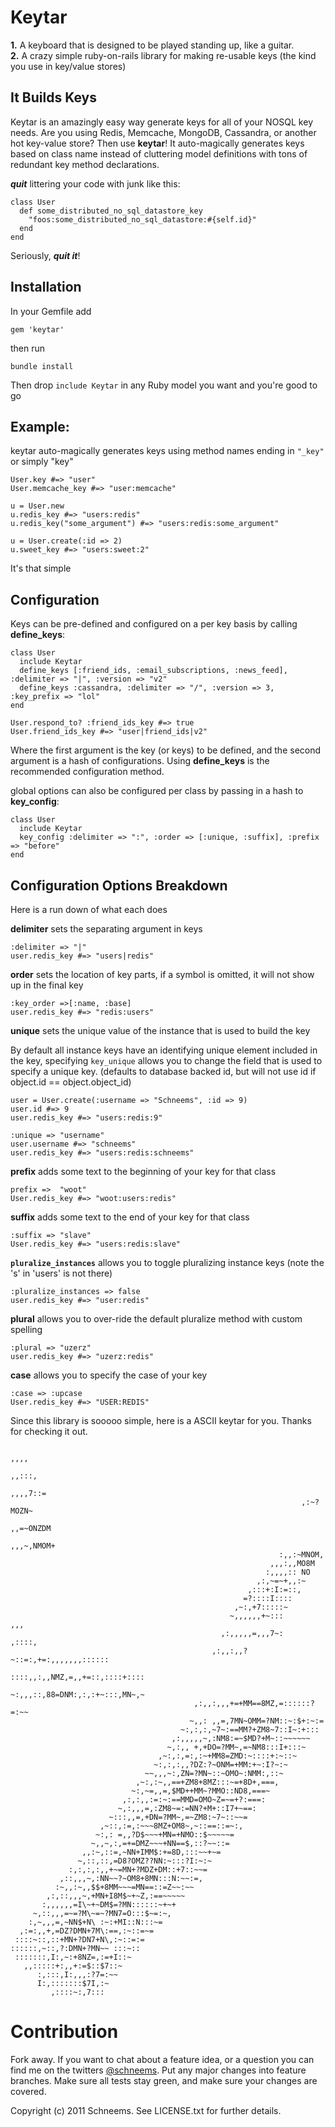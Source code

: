Keytar
======

**1.** A keyboard that is designed to be played standing up, like a guitar.  
**2.** A crazy simple ruby-on-rails library for making re-usable keys (the kind you use in key/value stores)

It Builds Keys
----------

Keytar is an amazingly easy way generate keys for all of your NOSQL key needs. Are you using Redis, Memcache, MongoDB, Cassandra, or another hot key-value store? Then use **keytar**! It auto-magically generates keys based on class name instead of cluttering model definitions with tons of redundant key method declarations. 

___quit___ littering your code with junk like this:

    class User
      def some_distributed_no_sql_datastore_key
        "foos:some_distributed_no_sql_datastore:#{self.id}"
      end
    end

Seriously, ___quit it___!


Installation
------------
In your Gemfile add

    gem 'keytar'

then run

    bundle install

Then drop `include Keytar` in any Ruby model you want and you're good to go


Example: 
--------
keytar auto-magically generates keys using method names ending in `"_key"` or simply "key"

    User.key #=> "user"
    User.memcache_key #=> "user:memcache"
    
    u = User.new
    u.redis_key #=> "users:redis"
    u.redis_key("some_argument") #=> "users:redis:some_argument"
    
    u = User.create(:id => 2)
    u.sweet_key #=> "users:sweet:2"
    


It's that simple

Configuration
-------------
Keys can be pre-defined and configured on a per key basis by calling **define\_keys**:

    class User
      include Keytar
      define_keys [:friend_ids, :email_subscriptions, :news_feed], :delimiter => "|", :version => "v2"
      define_keys :cassandra, :delimiter => "/", :version => 3, :key_prefix => "lol"
    end

    User.respond_to? :friend_ids_key #=> true
    User.friend_ids_key #=> "user|friend_ids|v2"

Where the first argument is the key (or keys) to be defined, and the second argument is a hash of configurations. Using **define\_keys** is the recommended configuration method. 


global options can also be configured per class by passing in a hash to **key_config**:

    class User
      include Keytar
      key_config :delimiter => ":", :order => [:unique, :suffix], :prefix => "before"
    end

Configuration Options Breakdown
------------------------
Here is a run down of what each does  

**delimiter** sets the separating argument in keys

    :delimiter => "|"
    user.redis_key #=> "users|redis"


**order** sets the location of key parts, if a symbol is omitted, it will not show up in the final key

    :key_order =>[:name, :base]
    user.redis_key #=> "redis:users"
    
**unique** sets the unique value of the instance that is used to build the key

By default all instance keys have an identifying unique element included in the key, specifying `key_unique` allows you to change the field that is used to specify a unique key. (defaults to database backed id, but will not use id if object.id == object.object_id)

    user = User.create(:username => "Schneems", :id => 9)
    user.id #=> 9
    user.redis_key #=> "users:redis:9"

    :unique => "username"
    user.username #=> "schneems"
    user.redis_key #=> "users:redis:schneems"

**prefix** adds some text to the beginning of your key for that class

    prefix =>  "woot"
    User.redis_key #=> "woot:users:redis"
    
**suffix** adds some text to the end of your key for that class

    :suffix => "slave"
    User.redis_key #=> "users:redis:slave"

**`pluralize_instances`** allows you to toggle pluralizing instance keys (note the 's' in 'users' is not there)

    :pluralize_instances => false
    user.redis_key #=> "user:redis"
    

**plural** allows you to over-ride the default pluralize method with custom spelling

    :plural => "uzerz"
    user.redis_key #=> "uzerz:redis"

**case** allows you to specify the case of your key

    :case => :upcase
    User.redis_key #=> "USER:REDIS"


Since this library is sooooo simple, here is a ASCII keytar for you. Thanks for checking it out.

                                                                         ,,,,     
                                                                        ,,:::,    
                                                                      ,,,,7::=    
                                                                     ,:~?MOZN~    
                                                                   ,,=~ONZDM      
                                                                 ,,,~,NMOM+       
                                                                :,,:~MNOM,        
                                                              ,,,:,,MO8M          
                                                             :,,,,:: NO           
                                                           ,:,~=~+,,:~            
                                                         ,:::+:I:=::,             
                                                        =?::::I::::               
                                                      ,~:,+7:::::~                
                                                     ~,,,,,,+~:::           ,,,   
                                                   ,:,,,,,=,,,7~:         ,::::,  
                                                 ,:,,:,,?~::=:,+=:,,,,,,,::::::   
                                                ::::,,:,,NMZ,=,,+=::,::::+::::    
                                               ~:,,,::,88=DNM:,:,:+~:::,MN~,~     
                                             ,:,,:,,,+=+MM==8MZ,=::::::?=:~~      
                                            ~,,: ,,=,7MN~OMM=?NM::~:$+:~:=        
                                          ~:,:,:,~7~:==MM?+ZM8~7::I~:+:::         
                                        ,:,,,,,~,:NM8:=~$MD?+M~::~~~~~~           
                                       ~,:,, +,+DO=?MM~,=~NM8:::I+:::~            
                                     ,~:,:,=:,:~+MM8=ZMD:~::::+:~::~              
                                    ~:,:,:,,?DZ:?~ONM=+MM:+~:I?~:~                
                                  ~~,,,~:,ZN=?MN~::~OMO~:NMM:,::~                 
                                ,~:,:~,,==+ZM8+8MZ:::~=+8D+,===,                  
                               ~:,~=,,=,$MD++MM~?MMO::ND8,===~                    
                             ,:,:,,:=:~:==MMD=OMO~Z=~=+?:===:                     
                            ~,:,,,=,:ZM8~=:=NN?+M+::I7+~==:                       
                          ~:::,,=,+DN=?MM~,=~ZM8:~7~::~~=                         
                        ,~::,:=,:~~~8MZ+OM8~,~::==::=~:,                          
                       ~:,: =,,?D$~~~+MN=+NMO::$~~~~~=                            
                      ~,,~,:,=+=DMZ~~~+NN==$,::?~~::=                             
                    ,,:~,::=,~NN+IMM$:+=8D,:::~~+~=                               
                   ~,::,::,=D8?OMZ??NN:~:::?I:~:~                                 
                 :,:,:,:,,+~=MN+?MDZ+DM::+7::~~=                                  
               ,::,,,~,:NN~~?~OM8+8MN:::N:~~:=,                                   
              :~,,:~,,$$+8MM~~~=MN==::=Z~~:~~                                     
            ,:,::,,,~,+MN+I8M$~+~Z,:==~~~~~                                       
           :,,,,,,=I\~+~DM$=?MN::::::~+~+                                         
         ~,::,,,=~=?M\~=~?MN7=O:::$~=:~,                                          
        :,~,,,=,~NN$+N\ :~:+MI::N:::~=                                            
      ,:=:,,+,=DZ?DMN+7M\:==,:~::=~=                                              
     ::::~::,::+MN+?DN7+N\,:~::=:=                                                
    ::::::,~::,?:DMN+?MN~~ :::~::                                                 
     :::::::,I:,~:+8NZ=,:=+I::~                                                   
       ,,:::::+:,,+:=$::$7::~                                                     
          :,:::,I:,,,:?7=:~~                                                      
          I:,:::::::$7I,:~                                                        
             ,::::~:,7:::                                                         


Contribution
============

Fork away. If you want to chat about a feature idea, or a question you can find me on the twitters [@schneems](http://twitter.com/schneems).  Put any major changes into feature branches. Make sure all tests stay green, and make sure your changes are covered. 


Copyright (c) 2011 Schneems. See LICENSE.txt for
further details.
